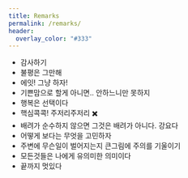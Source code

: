 ```yaml
---
title: Remarks
permalink: /remarks/
header:
  overlay_color: "#333"
---
```


- 감사하기
- 불평은 그만해
- 에잇! 그냥 하자!
- 기쁜맘으로 할게 아니면.. 안하느니만 못하지
- 행복은 선택이다
- 핵심콕콕! 주저리주저리 ✖️
- 배려가 순수하지 않으면 그것은 배려가 아니다. 강요다
- 어떻게 보다는 무엇을 고민하자
- 주변에 무슨일이 벌어지는지 큰그림에 주의를 기울이기
- 모든것들은 나에게 유의미한 의미이다
- 끝까지 멋있다